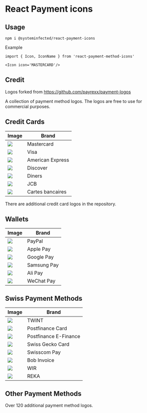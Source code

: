 # React Payment icons

## Usage

```
npm i @systeminfected/react-payment-icons
```

Example

```
import { Icon, IconName } from 'react-payment-method-icons'

<Icon icon='MASTERCARD'/>
```

## Credit

Logos forked from https://github.com/payrexx/payment-logos

A collection of payment method logos. The logos are free to use for commercial purposes.

## Credit Cards

| Image                                            | Brand            |
| ------------------------------------------------ | ---------------- |
| ![](assets/card-icons/card_mastercard.svg)       | Mastercard       |
| ![](assets/card-icons/card_visa.svg)             | Visa             |
| ![](assets/card-icons/card_american-express.svg) | American Express |
| ![](assets/card-icons/card_discover.svg)         | Discover         |
| ![](assets/card-icons/card_diners_club.svg)      | Diners           |
| ![](assets/card-icons/card_jcb.svg)              | JCB              |
| ![](assets/card-icons/card_cartes_bancaires.svg) | Cartes bancaires |

There are additional credit card logos in the repository.

## Wallets

| Image                                       | Brand       |
| ------------------------------------------- | ----------- |
| ![](assets/card-icons/card_paypal.svg)      | PayPal      |
| ![](assets/card-icons/card_apple-pay.svg)   | Apple Pay   |
| ![](assets/card-icons/card_google-pay.svg)  | Google Pay  |
| ![](assets/card-icons/card_samsung-pay.svg) | Samsung Pay |
| ![](assets/card-icons/card_alipay.svg)      | Ali Pay     |
| ![](assets/card-icons/card_wechat-pay.svg)  | WeChat Pay  |

## Swiss Payment Methods

| Image                                                | Brand                 |
| ---------------------------------------------------- | --------------------- |
| ![](assets/card-icons/card_twint.svg)                | TWINT                 |
| ![](assets/card-icons/card_postfinance_card.svg)     | Postfinance Card      |
| ![](assets/card-icons/card_postfinance_efinance.svg) | Postfinance E-Finance |
| ![](assets/card-icons/card_gecko-card.svg)           | Swiss Gecko Card      |
| ![](assets/card-icons/card_swisscom-pay.svg)         | Swisscom Pay          |
| ![](assets/card-icons/card_bob-invoice.svg)          | Bob Invoice           |
| ![](assets/card-icons/card_wirpay.svg)               | WIR                   |
| ![](assets/card-icons/card_reka.svg)                 | REKA                  |

## Other Payment Methods

Over 120 additional payment method logos.
